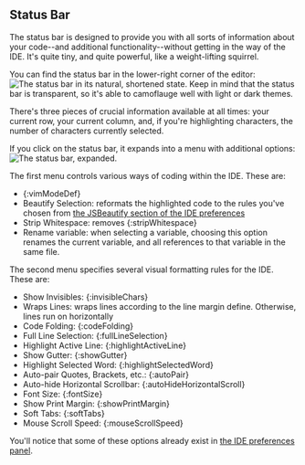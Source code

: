 ## Status Bar

The status bar is designed to provide you with all sorts of information about your code--and additional functionality--without getting in the way of the IDE. It's quite tiny, and quite powerful, like a weight-lifting squirrel.

You can find the status bar in the lower-right corner of the editor: ![The status bar in its natural, shortened state](./icons/statusBarCollapsed.png). Keep in mind that the status bar is transparent, so it's able to camoflauge well with light or dark themes.

There's three pieces of crucial information available at all times: your current row, your current column, and, if you're highlighting characters, the number of characters currently selected.

If you click on the status bar, it expands into a menu with additional options: ![The status bar, expanded](./icons/statusBarExpanded.png).

The first menu controls various ways of coding within the IDE. These are:

* {:vimModeDef}
* Beautify Selection: reformats the highlighted code to the rules you've chosen from [the JSBeautify section of the IDE preferences](./ide_preferences.html#JSBeautify)
* Strip Whitespace: removes {:stripWhitespace}
* Rename variable: when selecting a variable, choosing this option renames the current variable, and all references to that variable in the same file. 

The second menu specifies several visual formatting rules for the IDE. These are:

* Show Invisibles: {:invisibleChars}
* Wraps Lines: wraps lines according to the line margin define. Otherwise, lines run on horizontally
* Code Folding: {:codeFolding}
* Full Line Selection: {:fullLineSelection}
* Highlight Active Line: {:highlightActiveLine}
* Show Gutter: {:showGutter}
* Highlight Selected Word: {:highlightSelectedWord}
* Auto-pair Quotes, Brackets, etc.: {:autoPair}
* Auto-hide Horizontal Scrollbar: {:autoHideHorizontalScroll}
* Font Size: {:fontSize}
* Show Print Margin: {:showPrintMargin}
* Soft Tabs: {:softTabs}
* Mouse Scroll Speed: {:mouseScrollSpeed}

You'll notice that some of these options already exist in [the IDE preferences panel](./ide_preferences.html).